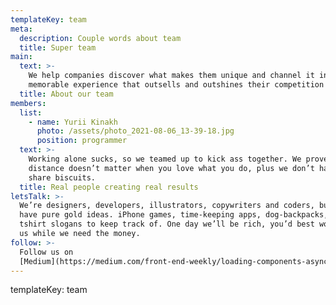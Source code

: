 ```yaml
---
templateKey: team
meta:
  description: Couple words about team
  title: Super team
main:
  text: >-
    We help companies discover what makes them unique and channel it into a
    memorable experience that outsells and outshines their competition online.
  title: About our team
members:
  list:
    - name: Yurii Kinakh
      photo: /assets/photo_2021-08-06_13-39-18.jpg
      position: programmer
  text: >-
    Working alone sucks, so we teamed up to kick ass together. We prove that
    distance doesn’t matter when you love what you do, plus we don’t have to
    share biscuits.
  title: Real people creating real results
letsTalk: >-
  We’re designers, developers, illustrators, copywriters and coders, but we also
  have pure gold ideas. iPhone games, time-keeping apps, dog-backpacks, too many
  tshirt slogans to keep track of. One day we’ll be rich, you’d best work with
  us while we need the money.
follow: >-
  Follow us on
  [Medium](https://medium.com/front-end-weekly/loading-components-asynchronously-in-react-app-with-an-hoc-61ca27c4fda7)
---
```



templateKey: team